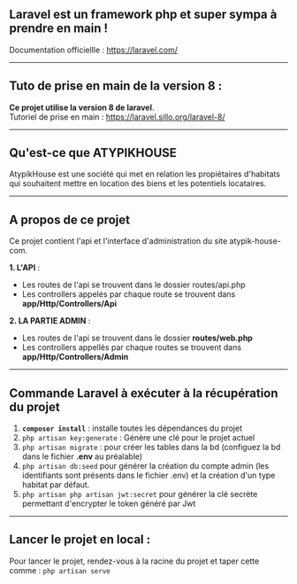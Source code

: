 Laravel est un framework php et super sympa à prendre en main !
--
Documentation officiellle : https://laravel.com/
***

Tuto de prise en main de la  version 8 :
--
**Ce projet utilise la version 8 de laravel**. \
Tutoriel de prise en main : https://laravel.sillo.org/laravel-8/
***

Qu'est-ce que ATYPIKHOUSE
--
AtypikHouse est une société qui met en relation les propiétaires d'habitats qui souhaitent mettre  en location
des biens et les potentiels locataires.

***
A propos  de ce projet
--
Ce projet contient l'api et l'interface d'administration du site atypik-house-com.

   **1. L'API** :
   - Les routes de l'api se trouvent dans le dossier routes/api.php 
   - Les controllers appelés par chaque route se trouvent dans **app/Http/Controllers/Api**
     
   **2. LA PARTIE ADMIN** :
   - Les routes de l'api se trouvent dans le dossier **routes/web.php**
   - Les controllers appellés par chaque routes se trouvent dans **app/Http/Controllers/Admin**
***

Commande Laravel à exécuter à la récupération du projet
--
1. **`composer install`** : installe toutes les dépendances du projet
2. `php artisan key:generate` : Génère une clé pour le projet actuel
3. `php artisan migrate` : pour créer les tables dans la bd (configuez la bd dans le fichier **.env** au préalable) 
4. `php artisan db:seed` pour générer la création du compte admin (les identifiants sont présents dans le fichier .env) et la création d'un type habitat par défaut. 
5. `php artisan php artisan jwt:secret` pour générer la clé secrète permettant d'encrypter le token généré par Jwt
***

Lancer le projet en local  :
--
Pour lancer le projet, rendez-vous à la racine du projet et taper cette comme : `php artisan serve`
